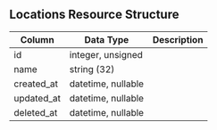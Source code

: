 ## Locations Resource Structure

| Column | Data Type | Description |
| ------ | --------- | ----------- |
| id | integer, unsigned |  |
| name | string (32) |  |
| created_at | datetime, nullable |  |
| updated_at | datetime, nullable |  |
| deleted_at | datetime, nullable |  |

